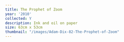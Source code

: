 ```yaml
---
title: The Prophet of Zoom
year: '2010'
collected: Y
description: Ink and oil on paper
size: 63cm x 53cm
thumbnail: "/images/Adam-Dix-82-The-Prophet-of-Zoom"
---
```

